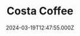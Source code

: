 ---
date: 2024-03-19T12:47:55.000Z
title: Costa Coffee
latitude: 52.03857870104306
longitude: 0.730118486106803
url: https://www.costa.co.uk
category: checkin
---